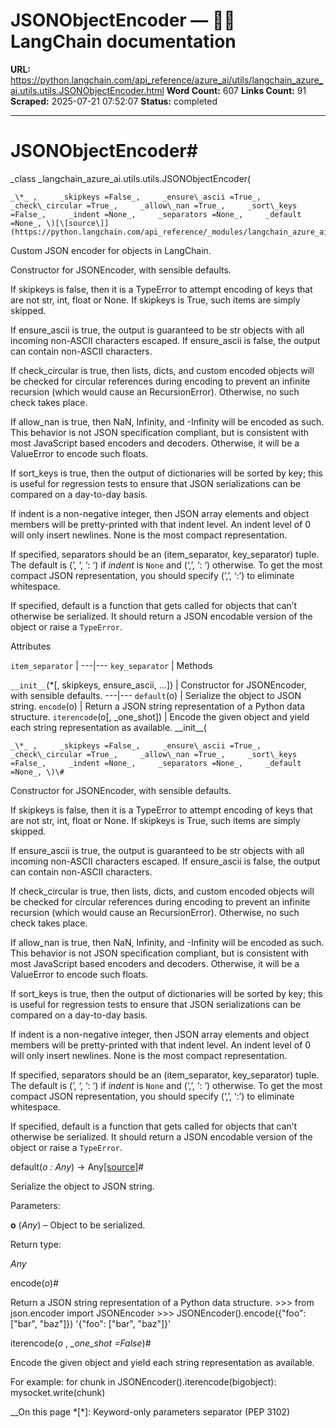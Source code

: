 # JSONObjectEncoder — 🦜🔗 LangChain  documentation

**URL:** https://python.langchain.com/api_reference/azure_ai/utils/langchain_azure_ai.utils.utils.JSONObjectEncoder.html
**Word Count:** 607
**Links Count:** 91
**Scraped:** 2025-07-21 07:52:07
**Status:** completed

---

# JSONObjectEncoder\#

_class _langchain\_azure\_ai.utils.utils.JSONObjectEncoder\(

    _\*_ ,     _skipkeys =False_,     _ensure\_ascii =True_,     _check\_circular =True_,     _allow\_nan =True_,     _sort\_keys =False_,     _indent =None_,     _separators =None_,     _default =None_, \)[\[source\]](https://python.langchain.com/api_reference/_modules/langchain_azure_ai/utils/utils.html#JSONObjectEncoder)\#     

Custom JSON encoder for objects in LangChain.

Constructor for JSONEncoder, with sensible defaults.

If skipkeys is false, then it is a TypeError to attempt encoding of keys that are not str, int, float or None. If skipkeys is True, such items are simply skipped.

If ensure\_ascii is true, the output is guaranteed to be str objects with all incoming non-ASCII characters escaped. If ensure\_ascii is false, the output can contain non-ASCII characters.

If check\_circular is true, then lists, dicts, and custom encoded objects will be checked for circular references during encoding to prevent an infinite recursion \(which would cause an RecursionError\). Otherwise, no such check takes place.

If allow\_nan is true, then NaN, Infinity, and -Infinity will be encoded as such. This behavior is not JSON specification compliant, but is consistent with most JavaScript based encoders and decoders. Otherwise, it will be a ValueError to encode such floats.

If sort\_keys is true, then the output of dictionaries will be sorted by key; this is useful for regression tests to ensure that JSON serializations can be compared on a day-to-day basis.

If indent is a non-negative integer, then JSON array elements and object members will be pretty-printed with that indent level. An indent level of 0 will only insert newlines. None is the most compact representation.

If specified, separators should be an \(item\_separator, key\_separator\) tuple. The default is \(’, ‘, ‘: ‘\) if _indent_ is `None` and \(‘,’, ‘: ‘\) otherwise. To get the most compact JSON representation, you should specify \(‘,’, ‘:’\) to eliminate whitespace.

If specified, default is a function that gets called for objects that can’t otherwise be serialized. It should return a JSON encodable version of the object or raise a `TypeError`.

Attributes

`item_separator` |    ---|---   `key_separator` |       Methods

`__init__`\(\*\[, skipkeys, ensure\_ascii, ...\]\) | Constructor for JSONEncoder, with sensible defaults.   ---|---   `default`\(o\) | Serialize the object to JSON string.   `encode`\(o\) | Return a JSON string representation of a Python data structure.   `iterencode`\(o\[, \_one\_shot\]\) | Encode the given object and yield each string representation as available.      \_\_init\_\_\(

    _\*_ ,     _skipkeys =False_,     _ensure\_ascii =True_,     _check\_circular =True_,     _allow\_nan =True_,     _sort\_keys =False_,     _indent =None_,     _separators =None_,     _default =None_, \)\#     

Constructor for JSONEncoder, with sensible defaults.

If skipkeys is false, then it is a TypeError to attempt encoding of keys that are not str, int, float or None. If skipkeys is True, such items are simply skipped.

If ensure\_ascii is true, the output is guaranteed to be str objects with all incoming non-ASCII characters escaped. If ensure\_ascii is false, the output can contain non-ASCII characters.

If check\_circular is true, then lists, dicts, and custom encoded objects will be checked for circular references during encoding to prevent an infinite recursion \(which would cause an RecursionError\). Otherwise, no such check takes place.

If allow\_nan is true, then NaN, Infinity, and -Infinity will be encoded as such. This behavior is not JSON specification compliant, but is consistent with most JavaScript based encoders and decoders. Otherwise, it will be a ValueError to encode such floats.

If sort\_keys is true, then the output of dictionaries will be sorted by key; this is useful for regression tests to ensure that JSON serializations can be compared on a day-to-day basis.

If indent is a non-negative integer, then JSON array elements and object members will be pretty-printed with that indent level. An indent level of 0 will only insert newlines. None is the most compact representation.

If specified, separators should be an \(item\_separator, key\_separator\) tuple. The default is \(’, ‘, ‘: ‘\) if _indent_ is `None` and \(‘,’, ‘: ‘\) otherwise. To get the most compact JSON representation, you should specify \(‘,’, ‘:’\) to eliminate whitespace.

If specified, default is a function that gets called for objects that can’t otherwise be serialized. It should return a JSON encodable version of the object or raise a `TypeError`.

default\(_o : Any_\) → Any[\[source\]](https://python.langchain.com/api_reference/_modules/langchain_azure_ai/utils/utils.html#JSONObjectEncoder.default)\#     

Serialize the object to JSON string.

Parameters:     

**o** \(_Any_\) – Object to be serialized.

Return type:     

_Any_

encode\(_o_\)\#     

Return a JSON string representation of a Python data structure.               >>> from json.encoder import JSONEncoder     >>> JSONEncoder().encode({"foo": ["bar", "baz"]})     '{"foo": ["bar", "baz"]}'     

iterencode\(_o_ , _\_one\_shot =False_\)\#     

Encode the given object and yield each string representation as available.

For example:               for chunk in JSONEncoder().iterencode(bigobject):         mysocket.write(chunk)     

__On this page   *[\*]: Keyword-only parameters separator (PEP 3102)